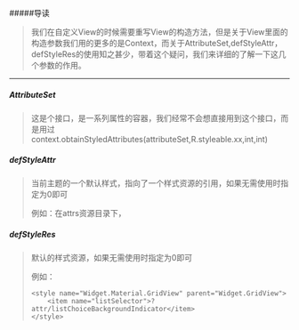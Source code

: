 #####导读

> 我们在自定义View的时候需要重写View的构造方法，但是关于View里面的构造参数我们用的更多的是Context，而关于AttributeSet,defStyleAttr，defStyleRes的使用知之甚少，带着这个疑问，我们来详细的了解一下这几个参数的作用。

---

##### AttributeSet

> 这是个接口，是一系列属性的容器，我们经常不会想直接用到这个接口，而是用过context.obtainStyledAttributes(attributeSet,R.styleable.xx,int,int)

##### defStyleAttr

> 当前主题的一个默认样式，指向了一个样式资源的引用，如果无需使用时指定为0即可
>
> 例如：在attrs资源目录下，
>
> <attr name="gestureOverlayViewStyle" format="reference" />

##### defStyleRes

> 默认的样式资源，如果无需使用时指定为0即可
>
> 例如：
>
> ```
> <style name="Widget.Material.GridView" parent="Widget.GridView">
>     <item name="listSelector">?attr/listChoiceBackgroundIndicator</item>
> </style>
> ```